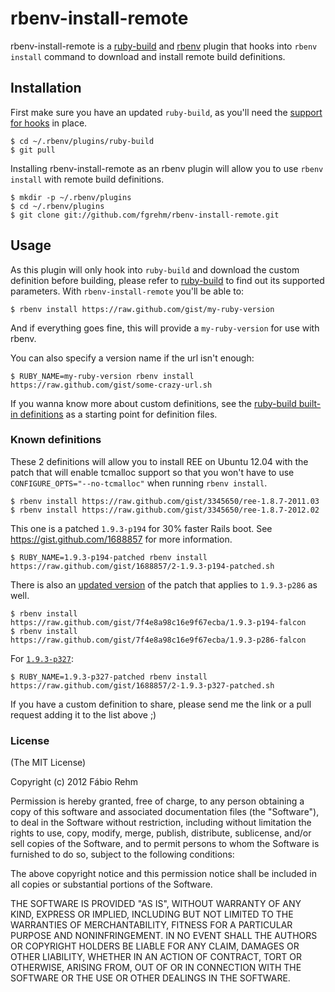 # rbenv-install-remote

rbenv-install-remote is a [ruby-build](https://github.com/sstephenson/ruby-build)
and [rbenv](https://github.com/sstephenson/rbenv) plugin that hooks into
`rbenv install` command to download and install remote build definitions.

## Installation

First make sure you have an updated `ruby-build`, as you'll need the
[support for hooks](https://github.com/sstephenson/ruby-build/commit/cb2a79f1119daf6cbb030d76f66e9bd04581ccc2)
in place.

    $ cd ~/.rbenv/plugins/ruby-build
    $ git pull

Installing rbenv-install-remote as an rbenv plugin will allow you to use
`rbenv install` with remote build definitions.

    $ mkdir -p ~/.rbenv/plugins
    $ cd ~/.rbenv/plugins
    $ git clone git://github.com/fgrehm/rbenv-install-remote.git

## Usage

As this plugin will only hook into `ruby-build` and download the custom definition
before building, please refer to [ruby-build](https://github.com/sstephenson/ruby-build)
to find out its supported parameters. With `rbenv-install-remote` you'll be able
to:

    $ rbenv install https://raw.github.com/gist/my-ruby-version

And if everything goes fine, this will provide a `my-ruby-version` for use
with rbenv.

You can also specify a version name if the url isn't enough:

    $ RUBY_NAME=my-ruby-version rbenv install https://raw.github.com/gist/some-crazy-url.sh

If you wanna know more about custom definitions, see the [ruby-build built-in
definitions](https://github.com/sstephenson/ruby-build/tree/master/share/ruby-build)
as a starting point for definition files.

### Known definitions

These 2 definitions will allow you to install REE on Ubuntu 12.04 with the patch
that will enable tcmalloc support so that you won't have to use
`CONFIGURE_OPTS="--no-tcmalloc"` when running `rbenv install`.

```terminal
$ rbenv install https://raw.github.com/gist/3345650/ree-1.8.7-2011.03
$ rbenv install https://raw.github.com/gist/3345650/ree-1.8.7-2012.02
```

This one is a patched `1.9.3-p194` for 30% faster Rails boot. See
https://gist.github.com/1688857 for more information.

```terminal
$ RUBY_NAME=1.9.3-p194-patched rbenv install https://raw.github.com/gist/1688857/2-1.9.3-p194-patched.sh
```

There is also an [updated version](https://gist.github.com/2593385) of the patch
that applies to `1.9.3-p286` as well.

```terminal
$ rbenv install https://raw.github.com/gist/7f4e8a98c16e9f67ecba/1.9.3-p194-falcon
$ rbenv install https://raw.github.com/gist/7f4e8a98c16e9f67ecba/1.9.3-p286-falcon
```

For [`1.9.3-p327`](https://gist.github.com/1688857):

```terminal
$ RUBY_NAME=1.9.3-p327-patched rbenv install https://raw.github.com/gist/1688857/2-1.9.3-p327-patched.sh
```

If you have a custom definition to share, please send me the link or a pull request
adding it to the list above ;)

### License

(The MIT License)

Copyright (c) 2012 Fábio Rehm

Permission is hereby granted, free of charge, to any person obtaining
a copy of this software and associated documentation files (the
"Software"), to deal in the Software without restriction, including
without limitation the rights to use, copy, modify, merge, publish,
distribute, sublicense, and/or sell copies of the Software, and to
permit persons to whom the Software is furnished to do so, subject to
the following conditions:

The above copyright notice and this permission notice shall be
included in all copies or substantial portions of the Software.

THE SOFTWARE IS PROVIDED "AS IS", WITHOUT WARRANTY OF ANY KIND,
EXPRESS OR IMPLIED, INCLUDING BUT NOT LIMITED TO THE WARRANTIES OF
MERCHANTABILITY, FITNESS FOR A PARTICULAR PURPOSE AND
NONINFRINGEMENT. IN NO EVENT SHALL THE AUTHORS OR COPYRIGHT HOLDERS BE
LIABLE FOR ANY CLAIM, DAMAGES OR OTHER LIABILITY, WHETHER IN AN ACTION
OF CONTRACT, TORT OR OTHERWISE, ARISING FROM, OUT OF OR IN CONNECTION
WITH THE SOFTWARE OR THE USE OR OTHER DEALINGS IN THE SOFTWARE.

